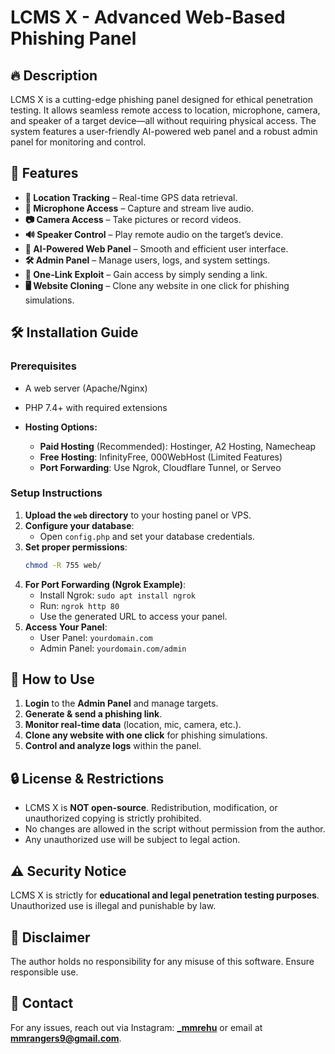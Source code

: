 # LCMS X - Advanced Web-Based Phishing Panel

## 🔥 Description
LCMS X is a cutting-edge phishing panel designed for ethical penetration testing. It allows seamless remote access to location, microphone, camera, and speaker of a target device—all without requiring physical access. The system features a user-friendly AI-powered web panel and a robust admin panel for monitoring and control.

## 🚀 Features
- **📍 Location Tracking** – Real-time GPS data retrieval.
- **🎤 Microphone Access** – Capture and stream live audio.
- **📷 Camera Access** – Take pictures or record videos.
- **🔊 Speaker Control** – Play remote audio on the target’s device.
- **🧠 AI-Powered Web Panel** – Smooth and efficient user interface.
- **🛠 Admin Panel** – Manage users, logs, and system settings.
- **🎯 One-Link Exploit** – Gain access by simply sending a link.
- **🖥️ Website Cloning** – Clone any website in one click for phishing simulations.

## 🛠 Installation Guide
### Prerequisites
- A web server (Apache/Nginx)
- PHP 7.4+ with required extensions

- **Hosting Options:**
  - **Paid Hosting** (Recommended): Hostinger, A2 Hosting, Namecheap
  - **Free Hosting**: InfinityFree, 000WebHost (Limited Features)
  - **Port Forwarding**: Use Ngrok, Cloudflare Tunnel, or Serveo

### Setup Instructions
1. **Upload the `web` directory** to your hosting panel or VPS.
2. **Configure your database**:
   - Open `config.php` and set your database credentials.
3. **Set proper permissions**:
   ```bash
   chmod -R 755 web/
   ```
4. **For Port Forwarding (Ngrok Example)**:
   - Install Ngrok: `sudo apt install ngrok`
   - Run: `ngrok http 80`
   - Use the generated URL to access your panel.
5. **Access Your Panel**:
   - User Panel: `yourdomain.com`
   - Admin Panel: `yourdomain.com/admin`

## 🎯 How to Use
1. **Login** to the **Admin Panel** and manage targets.
2. **Generate & send a phishing link**.
3. **Monitor real-time data** (location, mic, camera, etc.).
4. **Clone any website with one click** for phishing simulations.
5. **Control and analyze logs** within the panel.

## 🔒 License & Restrictions
- LCMS X is **NOT open-source**. Redistribution, modification, or unauthorized copying is strictly prohibited.
- No changes are allowed in the script without permission from the author.
- Any unauthorized use will be subject to legal action.

## ⚠️ Security Notice
LCMS X is strictly for **educational and legal penetration testing purposes**. Unauthorized use is illegal and punishable by law.

## 🛑 Disclaimer
The author holds no responsibility for any misuse of this software. Ensure responsible use.

## 📩 Contact
For any issues, reach out via Instagram: **[_mmrehu](https://www.instagram.com/_mmrehu/)** or email at **mmrangers9@gmail.com**.
